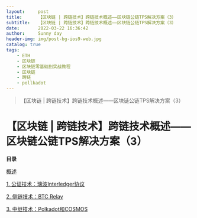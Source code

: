 ```yaml
---
layout:     post
title:      【区块链 | 跨链技术】跨链技术概述——区块链公链TPS解决方案（3）
subtitle:   【区块链 | 跨链技术】跨链技术概述——区块链公链TPS解决方案（3）
date:       2022-03-22 16:36:42
author:     Sunny day
header-img: img/post-bg-ios9-web.jpg
catalog: true
tags:
    - ETH
    - 区块链
    - 区块链零基础到实战教程
    - 区块链
    - 跨链
    - pollkadot
---
```


>【区块链 | 跨链技术】跨链技术概述——区块链公链TPS解决方案（3）

# 【区块链 | 跨链技术】跨链技术概述——区块链公链TPS解决方案（3）


**目录**

[概述](#%E6%A6%82%E8%BF%B0)

[1. 公证技术：瑞波Interledger协议](#1.%C2%A0%E5%85%AC%E8%AF%81%E6%8A%80%E6%9C%AF%EF%BC%9A%E7%91%9E%E6%B3%A2Interledger%E5%8D%8F%E8%AE%AE)

[2. 侧链技术：BTC Relay](#2.%C2%A0%E4%BE%A7%E9%93%BE%E6%8A%80%E6%9C%AF%EF%BC%9ABTC%20Relay)

[3. 中继技术：Polkadot和COSMOS](#3.%C2%A0%E4%B8%AD%E7%BB%A7%E6%8A%80%E6%9C%AF%EF%BC%9APolkadot%E5%92%8CCOSMOS)

